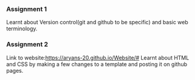 ### Assignment 1
Learnt about Version control(git and github to be specific) and basic web terminology.
### Assignment 2
Link to website:https://aryans-20.github.io/Website/#
Learnt about HTML and CSS by making a few changes to a template and posting it on github pages.
